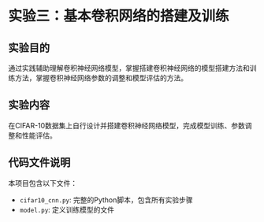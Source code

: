 # 实验三：基本卷积网络的搭建及训练

## 实验目的
通过实践辅助理解卷积神经网络模型，掌握搭建卷积神经网络的模型搭建方法和训练方法，掌握卷积神经网络参数的调整和模型评估的方法。

## 实验内容
在CIFAR-10数据集上自行设计并搭建卷积神经网络模型，完成模型训练、参数调整和性能评估。

## 代码文件说明
本项目包含以下文件：
- `cifar10_cnn.py`: 完整的Python脚本，包含所有实验步骤
- `model.py`: 定义训练模型的文件
